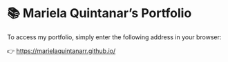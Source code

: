 # **📚 Mariela Quintanar’s Portfolio**  

To access my portfolio, simply enter the following address in your browser:

👉 https://marielaquintanarr.github.io/



